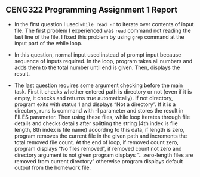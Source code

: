## CENG322 Programming Assignment 1 Report
 - In the first question I used `while read -r` to iterate over contents of input file. The first problem I experienced was `read` command not reading the last line of the file. I fixed this problem by using `grep` command at the input part of the while loop.
 
 - In this question, normal input used instead of prompt input because sequence of inputs required. In the loop, program takes all numbers and adds them to the total number until end is given. Then, displays the result.
 
 - The last question requires some argument checking before the main task. First it checks whether entered path is directory or not (even if it is empty, it checks and returns true automatically). If not directory, program exits with status 1 and displays “Not a directory”. If it is a directory, runs ls command with -l parameter and stores the result in FILES parameter. Then using these files, while loop iterates through file details and checks details after splitting the string (4th index is file length, 8th index is file name) according to this data, if length is zero, program removes the current file in the given path and increments the total removed file count. At the end of loop, if removed count zero, program displays “No files removed”, if removed count not zero and directory argument is not given program displays “.. zero-length files are removed from current directory” otherwise program displays default output from the homework file.
